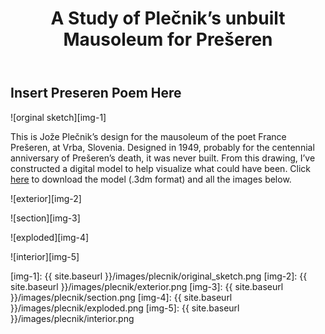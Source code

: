 ﻿---
layout: post
title: A Study of Plečnik’s unbuilt Mausoleum for Prešeren
excerpt: Test excerpt
---

## Insert Preseren Poem Here

![orginal sketch][img-1]

This is Jože Plečnik’s design for the mausoleum of the poet France Prešeren, at Vrba, Slovenia. Designed in 1949, probably for the centennial anniversary of Prešeren’s death, it was never built. From this drawing, I’ve constructed a digital model to help visualize what could have been. Click [here][lnk-1] to download the model (.3dm format) and all the images below.

![exterior][img-2]

![section][img-3]

![exploded][img-4]

![interior][img-5]

[lnk-1]: https://drive.google.com/folderview?id=0B3fdHD1DBpRNUkNuV09teUdjZHc&usp=sharing
[img-1]: {{ site.baseurl }}/images/plecnik/original_sketch.png
[img-2]: {{ site.baseurl }}/images/plecnik/exterior.png
[img-3]: {{ site.baseurl }}/images/plecnik/section.png
[img-4]: {{ site.baseurl }}/images/plecnik/exploded.png
[img-5]: {{ site.baseurl }}/images/plecnik/interior.png
